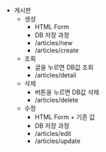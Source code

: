 * 게시판
    * 생성
        * HTML Form
        * DB 저장 과정
        * /articles/new
        * /articles/create
    * 조회
        * 글을 누르면 DB값 조회
        * /articles/detail
    * 삭제
        * 버튼을 누르면 DB값 삭제
        * /articles/delete
    * 수정
        * HTML Form + 기존 값
        * DB 저장 과정
        * /articles/edit
        * /articles/update